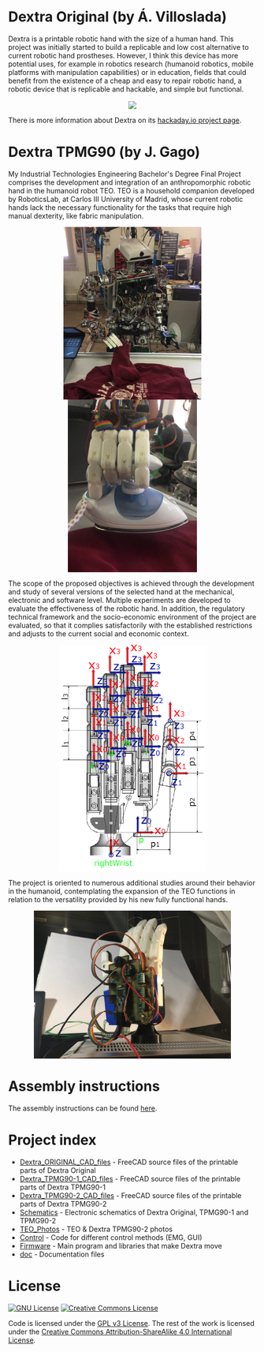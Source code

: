 # Dextra Original (by Á. Villoslada)
Dextra is a printable robotic hand with the size of a human hand. This project was initially started to build a replicable and low cost alternative to current robotic hand prostheses. However, I think this device has more potential uses, for example in robotics research (humanoid robotics, mobile platforms with manipulation capabilities) or in education, fields that could benefit from the existence of a cheap and easy to repair robotic hand, a robotic device that is replicable and hackable, and simple but functional.

<p align="center">
<img src="./doc/images/dextra/dextra2.jpg" width="350" align="center">
</p>

There is more information about Dextra on its [hackaday.io project page](https://hackaday.io/project/9890-dextra).

# Dextra TPMG90 (by J. Gago)

My Industrial Technologies Engineering Bachelor's Degree Final Project comprises the development and integration of an anthropomorphic robotic hand in the humanoid robot TEO. TEO is a household companion developed by RoboticsLab, at Carlos III University of Madrid, whose current robotic hands lack the necessary functionality for the tasks that require high manual dexterity, like fabric manipulation.

<p align="center">
<img src="./TEO_Photos/folding(4).jpg" height="350" align="center">
  <img src="./TEO_Photos/folding(3).jpg" height="350" align="center">
</p>

The scope of the proposed objectives is achieved through the development and study of several versions of the selected hand at the mechanical, electronic and software level. Multiple experiments are developed to evaluate the effectiveness of the robotic hand. In addition, the regulatory technical framework and the socio-economic environment of the project are evaluated, so that it complies satisfactorily with the established restrictions and adjusts to the current social and economic context.

<p align="center">
<img src="./Dextra_TPMG90-2_CAD_files/DH-TPMG90-2.PNG" width="300" align="center">
</p>


The project is oriented to numerous additional studies around their behavior in the humanoid, contemplating the expansion of the TEO functions in relation to the versatility provided by his new fully functional hands. 

<p align="center">
<img src="./Dextra_TPMG90-2_CAD_files/Cutkosky_Taxonomy/integracion.jpg" width="400" align="center">
</p>

# Assembly instructions
The assembly instructions can be found [here](https://github.com/Alvipe/Dextra/tree/master/doc/dextra_assembly_instructions.pdf).

# Project index
* [Dextra_ORIGINAL_CAD_files](https://github.com/jgagom/Dextra/tree/dextraTPMG90/Dextra_ORIGINAL_CAD_files) - FreeCAD source files of the printable parts of Dextra Original
* [Dextra_TPMG90-1_CAD_files](https://github.com/jgagom/Dextra/tree/dextraTPMG90/Dextra_TPMG90-1_CAD_files) - FreeCAD source files of the printable parts of Dextra TPMG90-1
* [Dextra_TPMG90-2_CAD_files](https://github.com/jgagom/Dextra/tree/dextraTPMG90/Dextra_TPMG90-2_CAD_files) - FreeCAD source files of the printable parts of Dextra TPMG90-2
* [Schematics](https://github.com/jgagom/Dextra/tree/dextraTPMG90/Schematics) - Electronic schematics of Dextra Original, TPMG90-1 and TPMG90-2
* [TEO_Photos](https://github.com/jgagom/Dextra/tree/dextraTPMG90/TEO_Photos) - TEO & Dextra TPMG90-2 photos
* [Control](https://github.com/Alvipe/Dextra/tree/master/Control) - Code for different control methods (EMG, GUI)
* [Firmware](https://github.com/Alvipe/Dextra/tree/master/Firmware) - Main program and libraries that make Dextra move
* [doc](https://github.com/Alvipe/Dextra/tree/master/doc) - Documentation files

# License
<a rel="license1" href="https://www.gnu.org/licenses/gpl-3.0.html"><img alt="GNU License" style="border-width:0" src="https://www.gnu.org/graphics/gplv3-88x31.png" /></a>  <a rel="license2" href="http://creativecommons.org/licenses/by-sa/4.0/"><img alt="Creative Commons License" style="border-width:0" src="https://i.creativecommons.org/l/by-sa/4.0/88x31.png" /></a>

Code is licensed under the [GPL v3 License](https://www.gnu.org/licenses/gpl-3.0.html). The rest of the work is licensed under the [Creative Commons Attribution-ShareAlike 4.0 International License](http://creativecommons.org/licenses/by-sa/4.0/).
